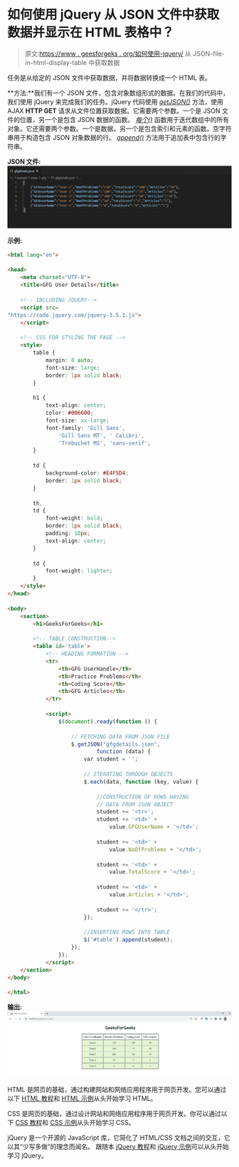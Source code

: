 # 如何使用 jQuery 从 JSON 文件中获取数据并显示在 HTML 表格中？

> 原文:[https://www . geesforgeks . org/如何使用-jquery/](https://www.geeksforgeeks.org/how-to-fetch-data-from-json-file-and-display-in-html-table-using-jquery/) 从 JSON-file-in-html-display-table 中获取数据

任务是从给定的 JSON 文件中获取数据，并将数据转换成一个 HTML 表。

**方法:**我们有一个 JSON 文件，包含对象数组形式的数据。在我们的代码中，我们使用 jQuery 来完成我们的任务。jQuery 代码使用 [*getJSON()*](https://www.geeksforgeeks.org/jquery-getjson-method/) 方法，使用 AJAX **HTTP GET** 请求从文件位置获取数据。它需要两个参数。一个是 JSON 文件的位置，另一个是包含 JSON 数据的函数。 [*每个()*](https://www.geeksforgeeks.org/jquery-misc-each-method/) 函数用于迭代数组中的所有对象。它还需要两个参数。一个是数据，另一个是包含索引和元素的函数。空字符串用于构造包含 JSON 对象数据的行。 [*append()*](https://www.geeksforgeeks.org/jquery-append-method/) 方法用于追加表中包含行的字符串。

**JSON 文件:**
![](img/a6b9a7f6ffe457ed7249ec71b3fdca1f.png)

**示例:**

```html
<html lang="en">

<head>
    <meta charset="UTF-8">
    <title>GFG User Details</title>

    <!-- INCLUDING JQUERY-->
    <script src=
"https://code.jquery.com/jquery-3.5.1.js">
    </script>

    <!-- CSS FOR STYLING THE PAGE -->
    <style>
        table {
            margin: 0 auto;
            font-size: large;
            border: 1px solid black;
        }

        h1 {
            text-align: center;
            color: #006600;
            font-size: xx-large;
            font-family: 'Gill Sans', 
                'Gill Sans MT', ' Calibri', 
                'Trebuchet MS', 'sans-serif';
        }

        td {
            background-color: #E4F5D4;
            border: 1px solid black;
        }

        th,
        td {
            font-weight: bold;
            border: 1px solid black;
            padding: 10px;
            text-align: center;
        }

        td {
            font-weight: lighter;
        }
    </style>
</head>

<body>
    <section>
        <h1>GeeksForGeeks</h1>

        <!-- TABLE CONSTRUCTION-->
        <table id='table'>
            <!-- HEADING FORMATION -->
            <tr>
                <th>GFG UserHandle</th>
                <th>Practice Problems</th>
                <th>Coding Score</th>
                <th>GFG Articles</th>
            </tr>

            <script>
                $(document).ready(function () {

                    // FETCHING DATA FROM JSON FILE
                    $.getJSON("gfgdetails.json", 
                            function (data) {
                        var student = '';

                        // ITERATING THROUGH OBJECTS
                        $.each(data, function (key, value) {

                            //CONSTRUCTION OF ROWS HAVING
                            // DATA FROM JSON OBJECT
                            student += '<tr>';
                            student += '<td>' + 
                                value.GFGUserName + '</td>';

                            student += '<td>' + 
                                value.NoOfProblems + '</td>';

                            student += '<td>' + 
                                value.TotalScore + '</td>';

                            student += '<td>' + 
                                value.Articles + '</td>';

                            student += '</tr>';
                        });

                        //INSERTING ROWS INTO TABLE 
                        $('#table').append(student);
                    });
                });
            </script>
    </section>
</body>

</html>
```

**输出:**
![](img/bb2b20a346d02fc491d2b04a35c687a6.png)

HTML 是网页的基础，通过构建网站和网络应用程序用于网页开发。您可以通过以下 [HTML 教程](https://www.geeksforgeeks.org/html-tutorials/)和 [HTML 示例](https://www.geeksforgeeks.org/html-examples/)从头开始学习 HTML。

CSS 是网页的基础，通过设计网站和网络应用程序用于网页开发。你可以通过以下 [CSS 教程](https://www.geeksforgeeks.org/css-tutorials/)和 [CSS 示例](https://www.geeksforgeeks.org/css-examples/)从头开始学习 CSS。

jQuery 是一个开源的 JavaScript 库，它简化了 HTML/CSS 文档之间的交互，它以其“少写多做”的理念而闻名。
跟随本 [jQuery 教程](https://www.geeksforgeeks.org/jquery-tutorials/)和 [jQuery 示例](https://www.geeksforgeeks.org/jquery-examples/)可以从头开始学习 jQuery。